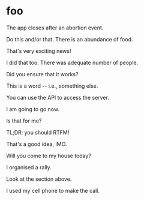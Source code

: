 # foo

The app closes after an abortion event.

Do this and/or that. There is an abundance of food.

That's very exciting news!

I did that too. There was adequate number of people.

Did you ensure that it works?

This is a word -- i.e., something else.

You can use the API to access the server.

I am going to go now.

Is that for me?

TL;DR: you should RTFM!

That's a good idea, IMO.

Will you come to my house today?

I organised a rally.

Look at the section above.

I used my cell phone to make the call.
